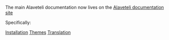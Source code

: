 The main Alaveteli documentation now lives on the [Alaveteli documentation site](http://code.alaveteli.org/)

Specifically:

[Installation](http://code.alaveteli.org/installing/)
[Themes](http://code.alaveteli.org/customising/themes/)
[Translation](http://code.alaveteli.org/customising/translation/)
